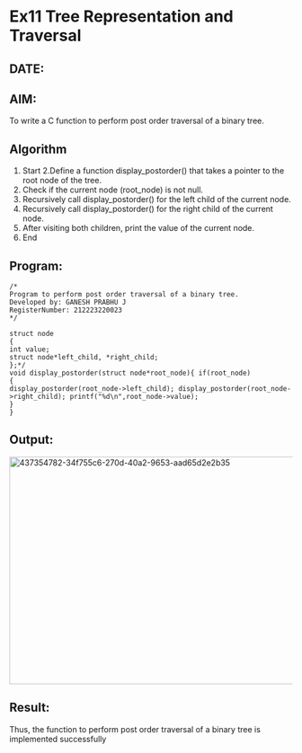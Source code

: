 # Ex11 Tree Representation and Traversal
## DATE:
## AIM:
To write a C function to perform post order traversal of a binary tree.

## Algorithm
1. Start
2.Define a function display_postorder() that takes a pointer to the root node of the tree. 
3. Check if the current node (root_node) is not null.
4. Recursively call display_postorder() for the left child of the current node. 
5. Recursively call display_postorder() for the right child of the current node.
6. After visiting both children, print the value of the current node.
7. End  

## Program:
```
/*
Program to perform post order traversal of a binary tree.
Developed by: GANESH PRABHU J
RegisterNumber: 212223220023
*/

struct node
{
int value;
struct node*left_child, *right_child;
};*/
void display_postorder(struct node*root_node){ if(root_node)
{
display_postorder(root_node->left_child); display_postorder(root_node->right_child); printf("%d\n",root_node->value);
}
}
```

## Output:

<img width="723" height="405" alt="437354782-34f755c6-270d-40a2-9653-aad65d2e2b35" src="https://github.com/user-attachments/assets/8e2e9340-c31e-4bee-aa6c-83d497a5ff11" />


## Result:
Thus, the function to perform post order traversal of a binary tree is implemented successfully
